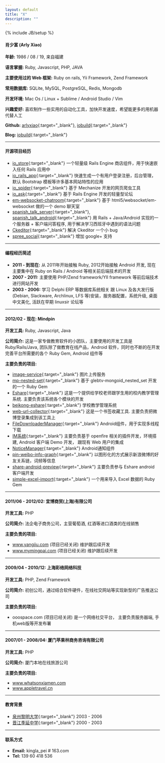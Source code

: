 ```yaml
---
layout: default
title: "X"
description: ""
---
```

{% include JB/setup %}


#### 肖少富 (Arly Xiao)

**年龄:** 1986 / 08 / 19, 来自福建

**语言掌握:** Ruby, Javascript, PHP, JAVA

**主要使用过的 Web 框架:** 
Ruby on rails, Yii Framework, Zend Framework

**常用数据库:** SQLite, MySQL, PostgreSQL, Redis, Mongodb

**开发环境:** Mac Os / Linux + Sublime / Android Studio / Vim

**兴趣爱好:** 喜欢制作一些实用的自动化工具，加快开发速度，希望能更多的用机器代替人工



**Github:** 
[arlyxiao](https://github.com/arlyxiao){:target="_blank"}, 
[iobuild](https://github.com/iobuild){:target="_blank"}

**Blog:** 
[iobuild](http://iobuild.github.io){:target="_blank"}




***




#### 开源项目经历

* [io_store](https://github.com/iobuild/io_store){:target="_blank"} 一个轻量级 Rails Engine 商店组件，用于快速嵌入任何 Rails 应用中
* [io_rails_app](https://github.com/iobuild/io_rails_app){:target="_blank"} 快速生成一个有用户登录注册，后台管理，默认 Bootstrap 模板等许多基本网站特性的应用
* [io_spider](https://github.com/iobuild/io_spider){:target="_blank"} 基于 Mechanize 开发的网页爬虫工具
* [io_ask](https://github.com/iobuild/io_ask){:target="_blank"} 基于 Rails Engine 开发的轻量型论坛
* [em-websocket-chatroom](https://github.com/arlyxiao/em-websocket-chatroom){:target="_blank"} 基于 html5/websocket/em-websocket 做的一个 demo 聊天室
* [spanish_talk_server](https://github.com/arlyxiao/spanish_talk_server){:target="_blank"}, [spanish_talk_android](https://github.com/arlyxiao/spanish_talk_android){:target="_blank"} 用 Rails + Java/Android 实现的一个服务器 + 客户端问答程序, 用于解决学习西班牙中遇到的语法问题
* [Ckeditor](https://github.com/galetahub/ckeditor/pull/489){:target="_blank"} 解决 Ckeditor 一个小 bug
* [spree_social](https://github.com/spree-contrib/spree_social/pull/45){:target="_blank"} 增加 google+ 支持



***



#### 编程经历简述
* **2011 - 到现在:** 从 2011年开始接触 Ruby,  2012开始接触 Android 开发, 现在主要集中在 Ruby on Rails / Android 等相关前后端技术的开发
* **2007 - 2011:**  主要使用 PHP/Zend framework/YII framework 等前后端技术进行网站开发
* **2003 - 2006:**  学习 Delphi ERP 等数据库系统相关 跟 Linux 及各大发行版(Debian, Slackware, Archlinux, LFS 等)安装，服务器配置，系统升级, 桌面中文美化, 活跃在早期 linuxsir 论坛等


***






#### 2012/02 - 现在: Mindpin

**开发工具:** Ruby, Javascript, Java

**公司简介:** 这是一家专做教育软件的小团队，主要使用的开发工具是 Ruby/Rails/Java, 团队除了做教育在线产品，Android 软件，同时也不断的在开发完善平台所需要的各个 Ruby Gem, Android 组件等

**主要负责的项目:**

* [image-service](https://github.com/mindpin/image-service){:target="_blank"} 图片上传服务
* [mp-nested-set](https://github.com/mindpin/mp-nested-set){:target="_blank"} 基于 glebtv-mongoid_nested_set 开发的一个 Ruby Gem
* [Eshare](https://github.com/mindpin/eshare){:target="_blank"} 这是一个提供给学校老师跟学生用的校内教学管理系统. 主要负责该系统各个模块的开发
* [beikong-eshare](https://github.com/mindpin/beikong-eshare){:target="_blank"} 学校教学管理系统
* [web-url-collector](https://github.com/mindpin/web-url-collector){:target="_blank"} 这是一个书签收藏工具. 主要负责把微博登录集成到该工具上
* [FileDownloaderManager](https://github.com/mindpin/FileDownloaderManager){:target="_blank"} Android组件，用于实现多线程下载
* [IM系统](https://github.com/mindpin/knowledge-space-net-lib/wiki/%E5%9C%A8%E7%8E%B0%E6%9C%89web%E6%9C%8D%E5%8A%A1%E4%B8%8B%E9%83%A8%E7%BD%B2openfire%E5%B9%B6%E6%95%B4%E5%90%88%E7%94%A8%E6%88%B7%E7%9A%84%E6%96%B9%E6%A1%88){:target="_blank"} 主要负责基于 openfire 相关的插件开发，环境搭建, Android 客户端 Demo 开发， 跟现有 Web 用户的集成
* [NoticeManager](https://github.com/mindpin/NoticeManager){:target="_blank"} Android通知组件
* [pin-weibo-info-graph](https://github.com/mindpin/pin-weibo-info-graph){:target="_blank"} 以图形化的方式展示新浪微博的好友关系链，词频等信息
* [share-android-preview](https://github.com/mindpin/eshare-android-preview){:target="_blank"} 主要负责参与 Eshare android 客户端开发
* [simple-excel-import](https://github.com/mindpin/simple-excel-import){:target="_blank"} 一个用来导入 Excel 数据的 Ruby Gem



***



#### 2011/06 - 2012/02: 宜博商贸(上海)有限公司

**开发工具:** PHP

**公司简介:** 法企电子商务公司，主营葡萄酒, 红酒等进口酒类的在线销售

**主要负责的项目:**

* www.yangjiu.com (项目已经关闭) 维护跟后续开发
* www.mymingpai.com (项目已经关闭) 维护跟后续开发


***



#### 2009/04 - 2010/12: 上海彩络网络科技

**开发工具:** PHP, Zend Framework

**公司简介:** 初创公司，通过结合软件硬件，在线社交网站等实现新型的广告推送公司

**主要负责的项目:**

* ooospace.com (项目已经关闭) 是一个网络社交平台， 主要负责服务器端, 手机web版等开发布署




***



#### 2007/01 - 2008/04: 厦门苹果林商务咨询有限公司

**开发工具:** PHP

**公司简介:** 厦门本地在线旅游公司

**主要负责的项目:**

* www.whatsonxiamen.com
* www.appletravel.cn




***



#### 教育背景
* [泉州黎明大学](http://www.lmu.cn){:target="_blank"} 2003 - 2006
* [晋江季延中学](http://www.jjjy.net){:target="_blank"} 2000 - 2003



***



#### 联系方式
* **Email:** kingla_pei # 163.com
* **Tel:** 139 60 418 536

